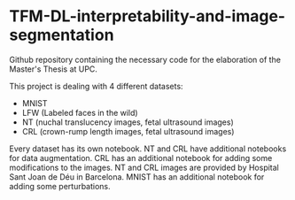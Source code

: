 # TFM-DL-interpretability-and-image-segmentation
Github repository containing the necessary code for the elaboration of the Master's Thesis at UPC.

This project is dealing with 4 different datasets:
  - MNIST
  - LFW (Labeled faces in the wild)
  - NT (nuchal translucency images, fetal ultrasound images)
  - CRL (crown-rump length images, fetal ultrasound images)

Every dataset has its own notebook. NT and CRL have additional notebooks for data augmentation. CRL has an additional notebook for adding some modifications to the images. NT and CRL images are provided by Hospital Sant Joan de Déu in Barcelona.
MNIST has an additional notebook for adding some perturbations.
